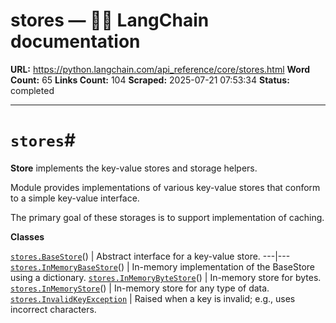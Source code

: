 # stores — 🦜🔗 LangChain  documentation

**URL:** https://python.langchain.com/api_reference/core/stores.html
**Word Count:** 65
**Links Count:** 104
**Scraped:** 2025-07-21 07:53:34
**Status:** completed

---

# `stores`\#

**Store** implements the key-value stores and storage helpers.

Module provides implementations of various key-value stores that conform to a simple key-value interface.

The primary goal of these storages is to support implementation of caching.

**Classes**

[`stores.BaseStore`](https://python.langchain.com/api_reference/core/stores/langchain_core.stores.BaseStore.html#langchain_core.stores.BaseStore "langchain_core.stores.BaseStore")\(\) | Abstract interface for a key-value store.   ---|---   [`stores.InMemoryBaseStore`](https://python.langchain.com/api_reference/core/stores/langchain_core.stores.InMemoryBaseStore.html#langchain_core.stores.InMemoryBaseStore "langchain_core.stores.InMemoryBaseStore")\(\) | In-memory implementation of the BaseStore using a dictionary.   [`stores.InMemoryByteStore`](https://python.langchain.com/api_reference/core/stores/langchain_core.stores.InMemoryByteStore.html#langchain_core.stores.InMemoryByteStore "langchain_core.stores.InMemoryByteStore")\(\) | In-memory store for bytes.   [`stores.InMemoryStore`](https://python.langchain.com/api_reference/core/stores/langchain_core.stores.InMemoryStore.html#langchain_core.stores.InMemoryStore "langchain_core.stores.InMemoryStore")\(\) | In-memory store for any type of data.   [`stores.InvalidKeyException`](https://python.langchain.com/api_reference/core/stores/langchain_core.stores.InvalidKeyException.html#langchain_core.stores.InvalidKeyException "langchain_core.stores.InvalidKeyException") | Raised when a key is invalid; e.g., uses incorrect characters.